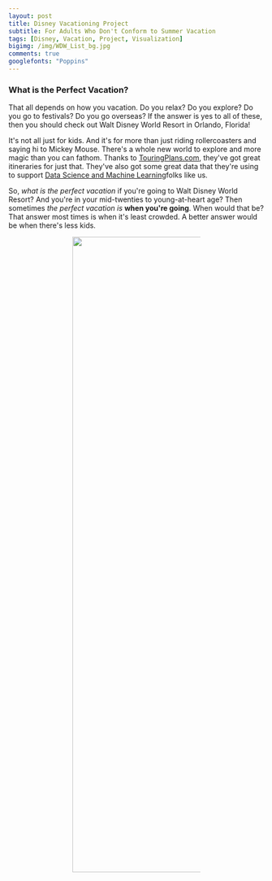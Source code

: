 ```yaml
---
layout: post
title: Disney Vacationing Project
subtitle: For Adults Who Don't Conform to Summer Vacation
tags: [Disney, Vacation, Project, Visualization]
bigimg: /img/WDW_List_bg.jpg
comments: true
googlefonts: "Poppins"
---
```


### What is the Perfect Vacation?
That all depends on how you vacation. Do you relax? Do you explore? Do you go to festivals? Do you go overseas? If the answer is yes to all of these, then you should check out Walt Disney World Resort in Orlando, Florida!

It's not all just for kids. And it's for more than just riding rollercoasters and saying hi to Mickey Mouse. There's a whole new world to explore and more magic than you can fathom. Thanks to [TouringPlans.com](https://touringplans.com/magic-kingdom/touring-plans/adults), they've got great itineraries for just that. They've also got some great data that they're using to support [Data Science and Machine Learning](https://touringplans.com/blog/2018/06/25/disney-world-wait-times-available-for-data-science-and-machine-learning/)folks like us.

So, *what is the perfect vacation* if you're going to Walt Disney World Resort? And you're in your mid-twenties to young-at-heart age? Then sometimes *the perfect vacation is* **when you're going**. When would that be? That answer most times is when it's least crowded. A better answer would be when there's less kids. 

<div>
    <a href="https://plot.ly/~mikvikpik/2/?share_key=aB7XQxIEnpBKKGqu1KTt6m" target="_blank" title="plot from API" style="display: block; text-align: center;"><img src="https://plot.ly/~mikvikpik/2.png?share_key=aB7XQxIEnpBKKGqu1KTt6m" alt="plot from API" style="max-width: 50%;width: 1250px;"  width="1250" onerror="this.onerror=null;this.src='https://plot.ly/404.png';" /></a>
    <script data-plotly="mikvikpik:2" sharekey-plotly="aB7XQxIEnpBKKGqu1KTt6m" src="https://plot.ly/embed.js" async></script>
</div>
